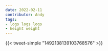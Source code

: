 ```yaml
---
date: 2022-02-11
contributor: Andy
tags:
- logs logs logs
- height weight
---
```


{{< tweet-simple "1492138139103768576" >}}

<!-- {< tweet user="jburnmurdoch" id="1492138139103768576" >}} -->
